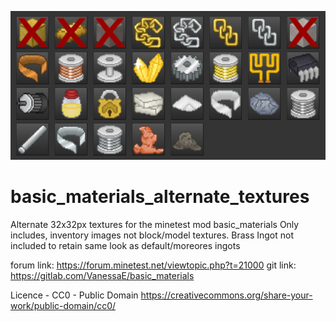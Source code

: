 ![image showing icons](https://raw.githubusercontent.com/sirrobzeroone/basic_materials_alternate_textures/main/screenshot.png)

# basic_materials_alternate_textures
 Alternate 32x32px textures for the minetest mod basic_materials
 Only includes, inventory images not block/model textures. 
 Brass Ingot not included to retain same look as default/moreores ingots
 
 forum link: https://forum.minetest.net/viewtopic.php?t=21000
 git link: https://gitlab.com/VanessaE/basic_materials
 
 
 Licence - CC0 - Public Domain
 https://creativecommons.org/share-your-work/public-domain/cc0/

